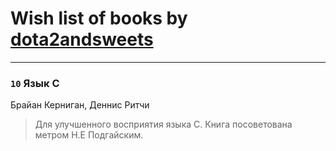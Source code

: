 # Wish list of books by [dota2andsweets](http://vk.com/id100671409)
---

### `10` Язык С
Брайан Керниган, Деннис Ритчи
> Для улучшенного восприятия языка С.
> Книга посоветована метром Н.Е Подгайским.

